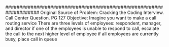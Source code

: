 ####################################################################
Original Source of Problem: Cracking the Coding Interview.
Call Center Question. PG 127
Objective: Imagine you want to make a call routing service
There are three levels of employees: respondent, manager, and director
if one of the employees is unable to respond to  call, escalate the call to the next higher level of employee
if all employees are currently busy, place call in queue
